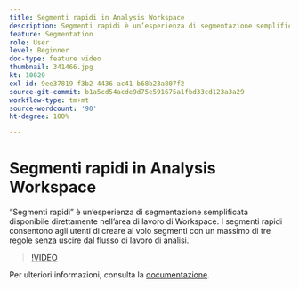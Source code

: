 ```yaml
---
title: Segmenti rapidi in Analysis Workspace
description: Segmenti rapidi è un’esperienza di segmentazione semplificata disponibile direttamente nell’area di lavoro di Workspace. I segmenti rapidi consentono agli utenti di creare al volo segmenti con un massimo di tre regole senza uscire dal flusso di lavoro di analisi.
feature: Segmentation
role: User
level: Beginner
doc-type: feature video
thumbnail: 341466.jpg
kt: 10029
exl-id: 9ee37819-f3b2-4436-ac41-b68b23a807f2
source-git-commit: b1a5cd54acde9d75e591675a1fbd33cd123a3a29
workflow-type: tm+mt
source-wordcount: '90'
ht-degree: 100%

---
```


# Segmenti rapidi in Analysis Workspace

“Segmenti rapidi” è un’esperienza di segmentazione semplificata disponibile direttamente nell’area di lavoro di Workspace. I segmenti rapidi consentono agli utenti di creare al volo segmenti con un massimo di tre regole senza uscire dal flusso di lavoro di analisi.

>[!VIDEO](https://video.tv.adobe.com/v/341466/?quality=12&learn=on)

Per ulteriori informazioni, consulta la [documentazione](https://experienceleague.adobe.com/docs/analytics/analyze/analysis-workspace/components/segments/quick-segments.html?lang=it).
